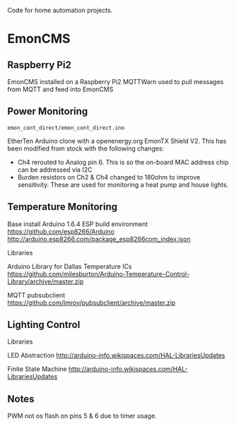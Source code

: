 Code for home automation projects.

# EmonCMS

## Raspberry Pi2
EmonCMS installed on a Raspberry Pi2
MQTTWarn used to pull messages from MQTT and feed into EmonCMS

## Power Monitoring

`emon_cont_direct/emon_cont_direct.ino`

EtherTen Arduino clone with a openenergy.org EmonTX Shield V2.  This has been modified from stock with the following changes:
- Ch4 rerouted to Analog pin 6.  This is so the on-board MAC address chip can be addressed via I2C
- Burden resistors on Ch2 & Ch4 changed to 180ohm to improve sensitivity.  These are used for monitoring a heat pump and house lights.

## Temperature Monitoring

Base install
Arduino 1.6.4
ESP build environment
https://github.com/esp8266/Arduino
http://arduino.esp8266.com/package_esp8266com_index.json

Libraries

Arduino Library for Dallas Temperature ICs
https://github.com/milesburton/Arduino-Temperature-Control-Library/archive/master.zip

MQTT pubsubclient
https://github.com/Imroy/pubsubclient/archive/master.zip

## Lighting Control

Libraries

LED Abstraction
http://arduino-info.wikispaces.com/HAL-LibrariesUpdates

Finite State Machine
http://arduino-info.wikispaces.com/HAL-LibrariesUpdates

## Notes
PWM not os flash on pins 5 & 6 due to timer usage.

